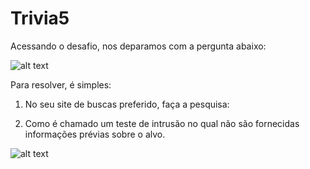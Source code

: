 # Trivia5
Acessando o desafio, nos deparamos com a pergunta abaixo:

![alt text](https://raw.githubusercontent.com/allvesz/ctf_writeups/master/img/trivia5.png)

Para resolver, é simples:

1. No seu site de buscas preferido, faça a pesquisa: 

2. Como é chamado um teste de intrusão no qual não são fornecidas informações prévias sobre o alvo. 

![alt text](https://raw.githubusercontent.com/allvesz/ctf_writeups/master/img/trivia5-1.png)
